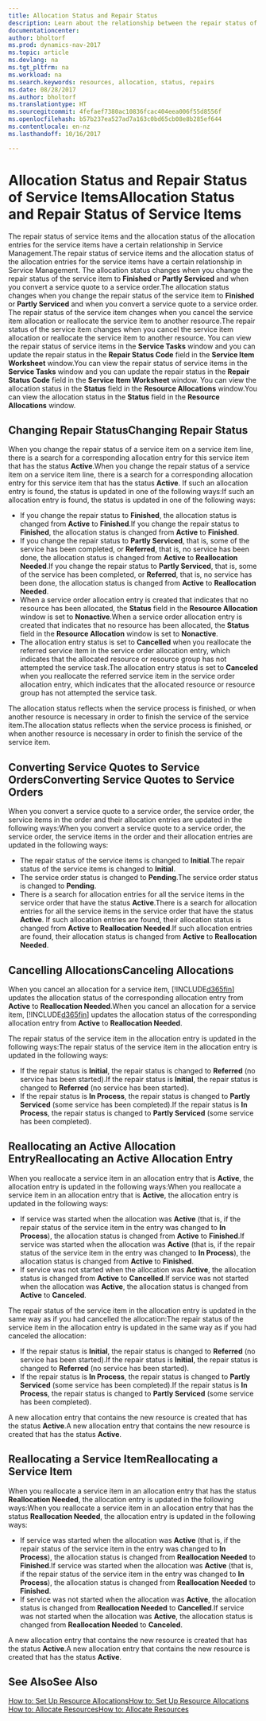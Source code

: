 ```yaml
---
title: Allocation Status and Repair Status
description: Learn about the relationship between the repair status of service items and the allocation status of the allocation entries for them.
documentationcenter: 
author: bholtorf
ms.prod: dynamics-nav-2017
ms.topic: article
ms.devlang: na
ms.tgt_pltfrm: na
ms.workload: na
ms.search.keywords: resources, allocation, status, repairs
ms.date: 08/28/2017
ms.author: bholtorf
ms.translationtype: HT
ms.sourcegitcommit: 4fefaef7380ac10836fcac404eea006f55d8556f
ms.openlocfilehash: b57b237ea527ad7a163c0bd65cb08e8b285ef644
ms.contentlocale: en-nz
ms.lasthandoff: 10/16/2017

---
```

# <a name="allocation-status-and-repair-status-of-service-items"></a><span data-ttu-id="06eee-103">Allocation Status and Repair Status of Service Items</span><span class="sxs-lookup"><span data-stu-id="06eee-103">Allocation Status and Repair Status of Service Items</span></span>
<span data-ttu-id="06eee-104">The repair status of service items and the allocation status of the allocation entries for the service items have a certain relationship in Service Management.</span><span class="sxs-lookup"><span data-stu-id="06eee-104">The repair status of service items and the allocation status of the allocation entries for the service items have a certain relationship in Service Management.</span></span> <span data-ttu-id="06eee-105">The allocation status changes when you change the repair status of the service item to **Finished** or **Partly Serviced** and when you convert a service quote to a service order.</span><span class="sxs-lookup"><span data-stu-id="06eee-105">The allocation status changes when you change the repair status of the service item to **Finished** or **Partly Serviced** and when you convert a service quote to a service order.</span></span> <span data-ttu-id="06eee-106">The repair status of the service item changes when you cancel the service item allocation or reallocate the service item to another resource.</span><span class="sxs-lookup"><span data-stu-id="06eee-106">The repair status of the service item changes when you cancel the service item allocation or reallocate the service item to another resource.</span></span> <span data-ttu-id="06eee-107">You can view the repair status of service items in the **Service Tasks** window and you can update the repair status in the **Repair Status Code** field in the **Service Item Worksheet** window.</span><span class="sxs-lookup"><span data-stu-id="06eee-107">You can view the repair status of service items in the **Service Tasks** window and you can update the repair status in the **Repair Status Code** field in the **Service Item Worksheet** window.</span></span> <span data-ttu-id="06eee-108">You can view the allocation status in the **Status** field in the **Resource Allocations** window.</span><span class="sxs-lookup"><span data-stu-id="06eee-108">You can view the allocation status in the **Status** field in the **Resource Allocations** window.</span></span>  
  
## <a name="changing-repair-status"></a><span data-ttu-id="06eee-109">Changing Repair Status</span><span class="sxs-lookup"><span data-stu-id="06eee-109">Changing Repair Status</span></span>  
<span data-ttu-id="06eee-110">When you change the repair status of a service item on a service item line, there is a search for a corresponding allocation entry for this service item that has the status **Active**.</span><span class="sxs-lookup"><span data-stu-id="06eee-110">When you change the repair status of a service item on a service item line, there is a search for a corresponding allocation entry for this service item that has the status **Active**.</span></span> <span data-ttu-id="06eee-111">If such an allocation entry is found, the status is updated in one of the following ways:</span><span class="sxs-lookup"><span data-stu-id="06eee-111">If such an allocation entry is found, the status is updated in one of the following ways:</span></span>  
  
* <span data-ttu-id="06eee-112">If you change the repair status to **Finished**, the allocation status is changed from **Active** to **Finished**.</span><span class="sxs-lookup"><span data-stu-id="06eee-112">If you change the repair status to **Finished**, the allocation status is changed from **Active** to **Finished**.</span></span>  
* <span data-ttu-id="06eee-113">If you change the repair status to **Partly Serviced**, that is, some of the service has been completed, or **Referred**, that is, no service has been done, the allocation status is changed from **Active** to **Reallocation Needed**.</span><span class="sxs-lookup"><span data-stu-id="06eee-113">If you change the repair status to **Partly Serviced**, that is, some of the service has been completed, or **Referred**, that is, no service has been done, the allocation status is changed from **Active** to **Reallocation Needed**.</span></span>  
* <span data-ttu-id="06eee-114">When a service order allocation entry is created that indicates that no resource has been allocated, the **Status** field in the **Resource Allocation** window is set to **Nonactive**.</span><span class="sxs-lookup"><span data-stu-id="06eee-114">When a service order allocation entry is created that indicates that no resource has been allocated, the **Status** field in the **Resource Allocation** window is set to **Nonactive**.</span></span>  
* <span data-ttu-id="06eee-115">The allocation entry status is set to **Cancelled** when you reallocate the referred service item in the service order allocation entry, which indicates that the allocated resource or resource group has not attempted the service task.</span><span class="sxs-lookup"><span data-stu-id="06eee-115">The allocation entry status is set to **Canceled** when you reallocate the referred service item in the service order allocation entry, which indicates that the allocated resource or resource group has not attempted the service task.</span></span>  
  
<span data-ttu-id="06eee-116">The allocation status reflects when the service process is finished, or when another resource is necessary in order to finish the service of the service item.</span><span class="sxs-lookup"><span data-stu-id="06eee-116">The allocation status reflects when the service process is finished, or when another resource is necessary in order to finish the service of the service item.</span></span>  
  
## <a name="converting-service-quotes-to-service-orders"></a><span data-ttu-id="06eee-117">Converting Service Quotes to Service Orders</span><span class="sxs-lookup"><span data-stu-id="06eee-117">Converting Service Quotes to Service Orders</span></span>  
<span data-ttu-id="06eee-118">When you convert a service quote to a service order, the service order, the service items in the order and their allocation entries are updated in the following ways:</span><span class="sxs-lookup"><span data-stu-id="06eee-118">When you convert a service quote to a service order, the service order, the service items in the order and their allocation entries are updated in the following ways:</span></span>  
  
* <span data-ttu-id="06eee-119">The repair status of the service items is changed to **Initial**.</span><span class="sxs-lookup"><span data-stu-id="06eee-119">The repair status of the service items is changed to **Initial**.</span></span>  
* <span data-ttu-id="06eee-120">The service order status is changed to **Pending**.</span><span class="sxs-lookup"><span data-stu-id="06eee-120">The service order status is changed to **Pending**.</span></span>  
* <span data-ttu-id="06eee-121">There is a search for allocation entries for all the service items in the service order that have the status **Active**.</span><span class="sxs-lookup"><span data-stu-id="06eee-121">There is a search for allocation entries for all the service items in the service order that have the status **Active**.</span></span> <span data-ttu-id="06eee-122">If such allocation entries are found, their allocation status is changed from **Active** to **Reallocation Needed**.</span><span class="sxs-lookup"><span data-stu-id="06eee-122">If such allocation entries are found, their allocation status is changed from **Active** to **Reallocation Needed**.</span></span>  
  
## <a name="canceling-allocations"></a><span data-ttu-id="06eee-123">Cancelling Allocations</span><span class="sxs-lookup"><span data-stu-id="06eee-123">Canceling Allocations</span></span>  
<span data-ttu-id="06eee-124">When you cancel an allocation for a service item, [!INCLUDE[d365fin](includes/d365fin_md.md)] updates the allocation status of the corresponding allocation entry from **Active** to **Reallocation Needed**.</span><span class="sxs-lookup"><span data-stu-id="06eee-124">When you cancel an allocation for a service item, [!INCLUDE[d365fin](includes/d365fin_md.md)] updates the allocation status of the corresponding allocation entry from **Active** to **Reallocation Needed**.</span></span>

<span data-ttu-id="06eee-125">The repair status of the service item in the allocation entry is updated in the following ways:</span><span class="sxs-lookup"><span data-stu-id="06eee-125">The repair status of the service item in the allocation entry is updated in the following ways:</span></span>  
  
* <span data-ttu-id="06eee-126">If the repair status is **Initial**, the repair status is changed to **Referred** (no service has been started).</span><span class="sxs-lookup"><span data-stu-id="06eee-126">If the repair status is **Initial**, the repair status is changed to **Referred** (no service has been started).</span></span>  
* <span data-ttu-id="06eee-127">If the repair status is **In Process**, the repair status is changed to **Partly Serviced** (some service has been completed).</span><span class="sxs-lookup"><span data-stu-id="06eee-127">If the repair status is **In Process**, the repair status is changed to **Partly Serviced** (some service has been completed).</span></span>  
  
## <a name="reallocating-an-active-allocation-entry"></a><span data-ttu-id="06eee-128">Reallocating an Active Allocation Entry</span><span class="sxs-lookup"><span data-stu-id="06eee-128">Reallocating an Active Allocation Entry</span></span>  
<span data-ttu-id="06eee-129">When you reallocate a service item in an allocation entry that is **Active**, the allocation entry is updated in the following ways:</span><span class="sxs-lookup"><span data-stu-id="06eee-129">When you reallocate a service item in an allocation entry that is **Active**, the allocation entry is updated in the following ways:</span></span>  
  
* <span data-ttu-id="06eee-130">If service was started when the allocation was **Active** (that is, if the repair status of the service item in the entry was changed to **In Process**), the allocation status is changed from **Active** to **Finished**.</span><span class="sxs-lookup"><span data-stu-id="06eee-130">If service was started when the allocation was **Active** (that is, if the repair status of the service item in the entry was changed to **In Process**), the allocation status is changed from **Active** to **Finished**.</span></span>  
* <span data-ttu-id="06eee-131">If service was not started when the allocation was **Active**, the allocation status is changed from **Active** to **Cancelled**.</span><span class="sxs-lookup"><span data-stu-id="06eee-131">If service was not started when the allocation was **Active**, the allocation status is changed from **Active** to **Canceled**.</span></span>  
  
<span data-ttu-id="06eee-132">The repair status of the service item in the allocation entry is updated in the same way as if you had cancelled the allocation:</span><span class="sxs-lookup"><span data-stu-id="06eee-132">The repair status of the service item in the allocation entry is updated in the same way as if you had canceled the allocation:</span></span>  
  
* <span data-ttu-id="06eee-133">If the repair status is **Initial**, the repair status is changed to **Referred** (no service has been started).</span><span class="sxs-lookup"><span data-stu-id="06eee-133">If the repair status is **Initial**, the repair status is changed to **Referred** (no service has been started).</span></span>  
* <span data-ttu-id="06eee-134">If the repair status is **In Process**, the repair status is changed to **Partly Serviced** (some service has been completed).</span><span class="sxs-lookup"><span data-stu-id="06eee-134">If the repair status is **In Process**, the repair status is changed to **Partly Serviced** (some service has been completed).</span></span>  
  
<span data-ttu-id="06eee-135">A new allocation entry that contains the new resource is created that has the status **Active**.</span><span class="sxs-lookup"><span data-stu-id="06eee-135">A new allocation entry that contains the new resource is created that has the status **Active**.</span></span>  
  
## <a name="reallocating-a-service-item"></a><span data-ttu-id="06eee-136">Reallocating a Service Item</span><span class="sxs-lookup"><span data-stu-id="06eee-136">Reallocating a Service Item</span></span>  
<span data-ttu-id="06eee-137">When you reallocate a service item in an allocation entry that has the status **Reallocation Needed**, the allocation entry is updated in the following ways:</span><span class="sxs-lookup"><span data-stu-id="06eee-137">When you reallocate a service item in an allocation entry that has the status **Reallocation Needed**, the allocation entry is updated in the following ways:</span></span>  
  
* <span data-ttu-id="06eee-138">If service was started when the allocation was **Active** (that is, if the repair status of the service item in the entry was changed to **In Process**), the allocation status is changed from **Reallocation Needed** to **Finished**.</span><span class="sxs-lookup"><span data-stu-id="06eee-138">If service was started when the allocation was **Active** (that is, if the repair status of the service item in the entry was changed to **In Process**), the allocation status is changed from **Reallocation Needed** to **Finished**.</span></span>  
* <span data-ttu-id="06eee-139">If service was not started when the allocation was **Active**, the allocation status is changed from **Reallocation Needed** to **Cancelled**.</span><span class="sxs-lookup"><span data-stu-id="06eee-139">If service was not started when the allocation was **Active**, the allocation status is changed from **Reallocation Needed** to **Canceled**.</span></span>  
  
<span data-ttu-id="06eee-140">A new allocation entry that contains the new resource is created that has the status **Active**.</span><span class="sxs-lookup"><span data-stu-id="06eee-140">A new allocation entry that contains the new resource is created that has the status **Active**.</span></span>  
  
## <a name="see-also"></a><span data-ttu-id="06eee-141">See Also</span><span class="sxs-lookup"><span data-stu-id="06eee-141">See Also</span></span>  
[<span data-ttu-id="06eee-142">How to: Set Up Resource Allocations</span><span class="sxs-lookup"><span data-stu-id="06eee-142">How to: Set Up Resource Allocations</span></span>](service-how-setup-resource-allocation.md)  
[<span data-ttu-id="06eee-143">How to: Allocate Resources</span><span class="sxs-lookup"><span data-stu-id="06eee-143">How to: Allocate Resources</span></span>](service-how-to-allocate-resources.md)  


